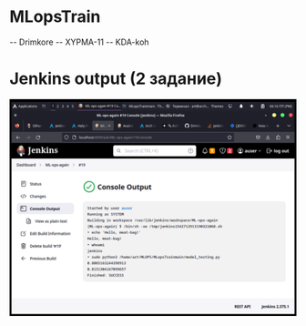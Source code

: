 # MLopsTrain
-- Drimkore
-- XYPMA-11
-- KDA-koh
# Jenkins output (2 задание)
![Jenkins output](https://github.com/Drimkore/MLopsTrain/blob/main/3a0de6e2721ec43e.png)

